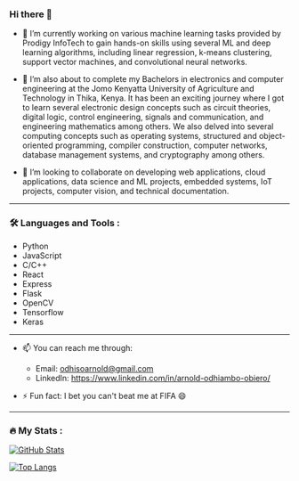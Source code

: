 ### Hi there 👋

- 🔭 I’m currently working on various machine learning tasks provided by Prodigy InfoTech to gain hands-on skills using several ML and deep learning algorithms, including linear regression, k-means clustering, support vector machines, and convolutional neural networks.

- 🌱 I’m also about to complete my Bachelors in electronics and computer engineering at the Jomo Kenyatta University of Agriculture and Technology in Thika, Kenya. It has been an exciting journey where I got to learn several electronic design concepts such as circuit theories, digital logic, control engineering, signals and communication, and engineering mathematics among others. We also delved into several computing concepts such as operating systems, structured and object-oriented programming, compiler construction, computer networks, database management systems, and cryptography among others.

- 👯 I’m looking to collaborate on developing web applications, cloud applications, data science and ML projects, embedded systems, IoT projects, computer vision, and technical documentation.

---

### :hammer_and_wrench: Languages and Tools :

- Python
- JavaScript
- C/C++
- React
- Express
- Flask
- OpenCV
- Tensorflow
- Keras

---

- 📫 You can reach me through:
    - Email: odhisoarnold@gmail.com
    - LinkedIn: https://www.linkedin.com/in/arnold-odhiambo-obiero/

- ⚡ Fun fact: I bet you can't beat me at FIFA 😄

---

### :fire: My Stats :
[![GitHub Stats](https://github-readme-stats.vercel.app/api?username=streakcraze&show_icons=true&theme=radical)](https://github.com/streakcraze/github-readme-stats)

[![Top Langs](https://github-readme-stats.vercel.app/api/top-langs/?username=streakcraze&layout=compact&theme=vision-friendly-dark)](https://github.com/anuraghazra/github-readme-stats)


<!--
**streakcraze/streakcraze** is a ✨ _special_ ✨ repository because its `README.md` (this file) appears on your GitHub profile.

Here are some ideas to get you started:

- 🔭 I’m currently working on ...
- 🌱 I’m currently learning ...
- 👯 I’m looking to collaborate on ...
- 🤔 I’m looking for help with ...
- 💬 Ask me about ...
- 📫 How to reach me: ...
- 😄 Pronouns: ...
- ⚡ Fun fact: ...
-->
